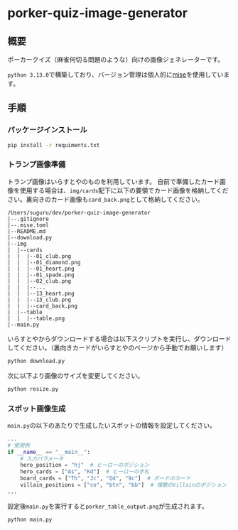 # porker-quiz-image-generator

## 概要

ポーカークイズ（麻雀何切る問題のような）向けの画像ジェネレーターです。

`python 3.13.0`で構築しており、バージョン管理は個人的に[mise](https://mise.jdx.dev/)を使用しています。

## 手順

### パッケージインストール

```bash
pip install -r requiments.txt
```

### トランプ画像準備

トランプ画像はいらすとやのものを利用しています。
自前で準備したカード画像を使用する場合は、`img/cards`配下に以下の要領でカード画像を格納してください。裏向きのカード画像も`card_back.png`として格納してください。

```
/Users/suguru/dev/porker-quiz-image-generator
|--.gitignore
|--.mise.toml
|--README.md
|--download.py
|--img
|  |--cards
|  |  |--01_club.png
|  |  |--01_diamond.png
|  |  |--01_heart.png
|  |  |--01_spade.png
|  |  |--02_club.png
|  |  |--...
|  |  |--13_heart.png
|  |  |--13_club.png
|  |  |--card_back.png
|  |--table
|  |  |--table.png
|--main.py
```

いらすとやからダウンロードする場合は以下スクリプトを実行し、ダウンロードしてください。（裏向きカードがいらすとやのページから手動でお願いします）

```bash
python download.py
```

次に以下より画像のサイズを変更してください。

```bash
python resize.py
```

### スポット画像生成

`main.py`の以下のあたりで生成したいスポットの情報を設定してください。

```python
...
# 使用例
if __name__ == "__main__":
    # 入力パラメータ
    hero_position = "hj"  # ヒーローのポジション
    hero_cards = ["As", "Kd"]  # ヒーローの手札
    board_cards = ["Th", "Jc", "Qd", "9c"]  # ボードのカード
    villain_positions = ["co", "btn", "bb"]  # 複数のVillainのポジション
...
```

設定後`main.py`を実行すると`porker_table_output.png`が生成されます。

```bash
python main.py
```
